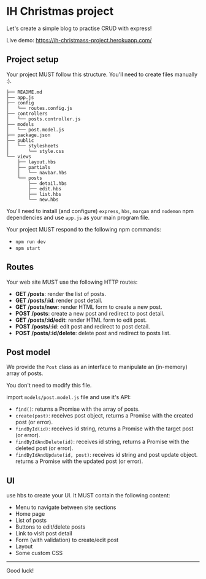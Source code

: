 # IH Christmas project

Let's create a simple blog to practise CRUD with express!

Live demo: https://ih-christmass-project.herokuapp.com/

## Project setup

Your project MUST follow this structure. You'll need to create files manually :).

```
├── README.md
├── app.js
├── config
│   └── routes.config.js
├── controllers
│   └── posts.controller.js
├── models
│   └── post.model.js
├── package.json
├── public
│   └── stylesheets
│       └── style.css
└── views
    ├── layout.hbs
    ├── partials
    │   └── navbar.hbs
    └── posts
        ├── detail.hbs
        ├── edit.hbs
        ├── list.hbs
        └── new.hbs
```

You'll need to install (and configure) `express`, `hbs`, `morgan` and `nodemon` npm dependencies and use `app.js` as your main program file.

Your project MUST respond to the following npm commands:

- `npm run dev`
- `npm start`

## Routes

Your web site MUST use the following HTTP routes:

- __GET /posts__: render the list of posts.
- __GET /posts/:id__: render post detail.
- __GET /posts/new__: render HTML form to create a new post.
- __POST /posts__: create a new post and redirect to post detail.
- __GET /posts/:id/edit__: render HTML form to edit post.
- __POST /posts/:id__: edit post and redirect to post detail.
- __POST /posts/:id/delete__: delete post and redirect to posts list.

## Post model

We provide the `Post` class as an interface to manipulate an (in-memory) array of posts.

You don't need to modify this file.

import `models/post.model.js` file and use it's API:

- `find()`: returns a Promise with the array of posts.
- `create(post)`: receives post object, returns a Promise with the created post (or error).
- `findById(id)`: receives id string, returns a Promise with the target post (or error).
- `findByIdAndDelete(id)`: receives id string, returns a Promise with the deleted post (or error).
- `findByIdAndUpdate(id, post)`: receives id string and post update object. returns a Promise with the updated post (or error).

## UI

use hbs to create your UI. It MUST contain the following content:

- Menu to navigate between site sections
- Home page
- List of posts
- Buttons to edit/delete posts
- Link to visit post detail
- Form (with validation) to create/edit post
- Layout
- Some custom CSS

----------------------

Good luck!